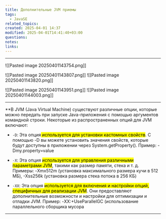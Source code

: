 ```yaml
---
title: Дополнительные JVM приемы
tags:
  - JavaSE
related_topics: 
created: 2025-04-01 14:37
modified: 2025-04-01T14:41:40+03:00
questions: 
notes: 
links: 
---
```



----
![[Pasted image 20250401143754.png]]

![[Pasted image 20250401143807.png]]
![[Pasted image 20250401143820.png]]

![[Pasted image 20250401143951.png]]
![[Pasted image 20250401144003.png]]



-------


**В JVM (Java Virtual Machine) существуют различные опции, которые можно передать при запуске Java-приложения с помощью аргументов командной строки. Некоторые из распространенных опций для JVM включают:

- `-D`: Эта опция<mark class="hltr-yellow"> используется для установки кастомных свойств</mark>. С помощью -D вы можете установить значения свойств, которые будут доступны в приложении через System.getProperty(). Пример: -Dmy.property=value
    
- `-X`: Эта опция <mark class="hltr-green2">используется для управления различными параметрами JVM</mark>, такими как размер памяти, стека и т. д. Примеры: -Xmx512m (установка максимального размера кучи в 512 МБ), -Xss256k (установка размера стека потока в 256 КБ)
    
- `-XX`: Эта опция <mark class="hltr-green2">используется для включения и настройки опций, специфичных для реализации JVM</mark>. Они предоставляют дополнительные возможности и настройки для оптимизации и отладки JVM. Пример: -XX:+UseParallelGC (использование параллельного сборщика мусора

---


